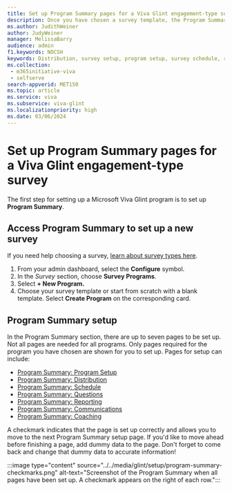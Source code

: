 ```yaml
---
title: Set up Program Summary pages for a Viva Glint engagement-type survey
description: Once you have chosen a survey template, the Program Summary section is where you set up all the specifics to that program.
ms.author: JudithWeiner
author: JudyWeiner
manager: MelissaBarry
audience: admin
f1.keywords: NOCSH
keywords: Distribution, survey setup, program setup, survey schedule, reporting, question setup, communications setup, coaching
ms.collection: 
 - m365initiative-viva
 - selfserve
search-appverid: MET150
ms.topic: article
ms.service: viva
ms.subservice: viva-glint
ms.localizationpriority: high
ms.date: 03/06/2024
---
```


# Set up Program Summary pages for a Viva Glint engagement-type survey

The first step for setting up a Microsoft Viva Glint program is to set up **Program Summary**.

## Access Program Summary to set up a new survey

If you need help choosing a survey, [learn about survey types here](https://go.microsoft.com/fwlink/?linkid=2231202). 

1. From your admin dashboard, select the **Configure** symbol.
2. In the *Survey* section, choose **Survey Programs**.
3. Select **+ New Program.**
4. Choose your survey template or start from scratch with a blank template. Select **Create Program** on the corresponding card.

## Program Summary setup

In the Program Summary section, there are up to seven pages to be set up. Not all pages are needed for all programs. Only pages required for the program you have chosen are shown for you to set up. Pages for setup can include:

- [Program Summary: Program Setup](program-set-up.md)
- [Program Summary: Distribution](set-up-distribution-lists.md)
- [Program Summary: Schedule](schedule-setup.md)
- [Program Summary: Questions](questions-setup.md)
- [Program Summary: Reporting](reporting-setup.md)
- [Program Summary: Communications](program-summary-communications.md)
- [Program Summary: Coaching](program-summary-coaching.md)

A checkmark indicates that the page is set up correctly and allows you to move to the next Program Summary setup page. If you'd like to move ahead before finishing a page, add dummy data to the page. Don't forget to come back and change that dummy data to accurate information!

:::image type="content" source="../../media/glint/setup/program-summary-checkmarks.png" alt-text="Screenshot of the Program Summary when all pages have been set up. A checkmark appears on the right of each row.":::
